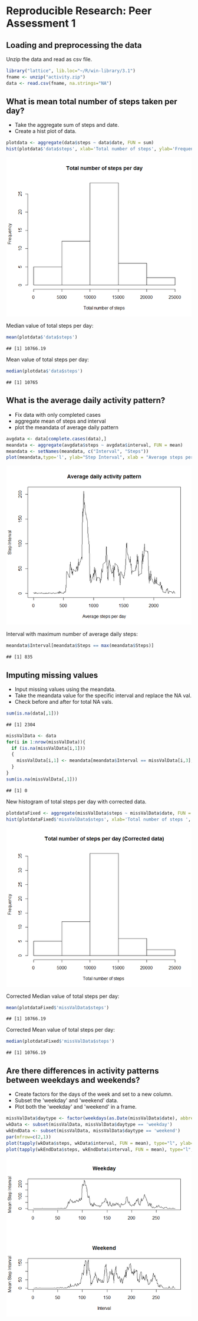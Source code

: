 # Reproducible Research: Peer Assessment 1

## Loading and preprocessing the data
Unzip the data and read as csv file. 

```r
library("lattice", lib.loc="~/R/win-library/3.1") 
fname <- unzip("activity.zip")
data <- read.csv(fname, na.strings="NA")
```

## What is mean total number of steps taken per day?
 - Take the aggregate sum of steps and date. 
 - Create a hist plot of data. 

```r
plotdata <- aggregate(data$steps ~ data$date, FUN = sum)
hist(plotdata$'data$steps', xlab='Total number of steps', ylab='Frequency', main='Total number of steps per day')
```

![](./PA1_template_files/figure-html/unnamed-chunk-2-1.png) 

Median value of total steps per day:

```r
mean(plotdata$'data$steps')
```

```
## [1] 10766.19
```
Mean value of total steps per day:

```r
median(plotdata$'data$steps')
```

```
## [1] 10765
```

## What is the average daily activity pattern?
 - Fix data with only completed cases
 - aggregate mean of steps and interval
 - plot the meandata of average daily pattern

```r
avgdata <- data[complete.cases(data),]
meandata <- aggregate(avgdata$steps ~ avgdata$interval, FUN = mean)
meandata <- setNames(meandata, c("Interval", "Steps"))
plot(meandata,type='l', ylab="Step Interval", xlab = "Average steps per day", main="Average daily activity pattern")
```

![](./PA1_template_files/figure-html/unnamed-chunk-5-1.png) 

Interval with maximum number of average daily steps:

```r
meandata$Interval[meandata$Steps == max(meandata$Steps)]
```

```
## [1] 835
```

## Imputing missing values
 - Input missing values using the meandata. 
 - Take the meandata value for the specific interval and replace the NA val. 
 - Check before and after for total NA vals. 

```r
sum(is.na(data[,1]))
```

```
## [1] 2304
```

```r
missValData <- data
for(i in 1:nrow(missValData)){
  if (is.na(missValData[i,1]))
  {
    missValData[i,1] <- meandata[meandata$Interval == missValData[i,3],2]
  }
}
sum(is.na(missValData[,1]))
```

```
## [1] 0
```

New histogram of total steps per day with corrected data. 

```r
plotdataFixed <- aggregate(missValData$steps ~ missValData$date, FUN = sum)
hist(plotdataFixed$'missValData$steps', xlab='Total number of steps ', ylab='Frequency', main='Total number of steps per day (Corrected data)')
```

![](./PA1_template_files/figure-html/unnamed-chunk-8-1.png) 

Corrected Median value of total steps per day:

```r
mean(plotdataFixed$'missValData$steps')
```

```
## [1] 10766.19
```
Corrected Mean value of total steps per day:

```r
median(plotdataFixed$'missValData$steps')
```

```
## [1] 10766.19
```

## Are there differences in activity patterns between weekdays and weekends?
  - Create factors for the days of the week and set to a new column. 
  - Subset the 'weekday' and 'weekend' data. 
  - Plot both the 'weekday' and 'weekend' in a frame. 

```r
missValData$daytype <- factor(weekdays(as.Date(missValData$date), abbreviate = TRUE), labels=c('weekday','weekday','weekday','weekday','weekday','weekend','weekend'), levels=c('Mon','Tue','Wed','Thu','Fri','Sat','Sun'))
wkData <- subset(missValData, missValData$daytype == 'weekday')
wkEndData <- subset(missValData, missValData$daytype == 'weekend')
par(mfrow=c(2,1))
plot(tapply(wkData$steps, wkData$interval, FUN = mean), type="l", ylab="Mean Step Interval", xlab="", main="Weekday")
plot(tapply(wkEndData$steps, wkEndData$interval, FUN = mean), type="l", ylab="Mean Step Interval", xlab="Interval", main="Weekend")
```

![](./PA1_template_files/figure-html/unnamed-chunk-11-1.png) 
